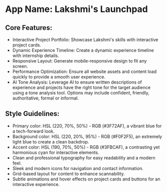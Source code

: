 # **App Name**: Lakshmi's Launchpad

## Core Features:

- Interactive Project Portfolio: Showcase Lakshmi's skills with interactive project cards.
- Dynamic Experience Timeline: Create a dynamic experience timeline with internship details.
- Responsive Layout: Generate mobile-responsive design to fit any screen.
- Performance Optimization: Ensure all website assets and content load quickly to provide a smooth user experience.
- AI Tone Analysis: Leverage AI to ensure written descriptions of experience and projects have the right tone for the target audience using a tone analysis tool. Options may include confident, friendly, authoritative, formal or informal.

## Style Guidelines:

- Primary color: HSL (220, 70%, 50%) - RGB (#3F72AF), a vibrant blue for a tech-forward look.
- Background color: HSL (220, 20%, 95%) - RGB (#F0F2F5), an extremely light blue to create a clean backdrop.
- Accent color: HSL (190, 70%, 50%) - RGB (#3FBCAF), a contrasting yet harmonious cyan for interactive elements.
- Clean and professional typography for easy readability and a modern feel.
- Sleek and modern icons for navigation and contact information.
- Grid-based layout for content to enhance scannability.
- Subtle animations and hover effects on project cards and buttons for an interactive experience.